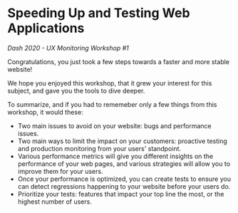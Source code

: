 # Speeding Up and Testing Web Applications
_Dash 2020 - UX Monitoring Workshop #1_

Congratulations, you just took a few steps towards a faster and more stable website!

We hope you enjoyed this workshop, that it grew your interest for this subject, and gave you the tools to dive deeper.

To summarize, and if you had to rememeber only a few things from this workshop, it would these:

- Two main issues to avoid on your website: bugs and performance issues.
- Two main ways to limit the impact on your customers: proactive testing and production monitoring from your users' standpoint.
- Various performance metrics will give you different insights on the performance of your web pages, and various strategies will allow you to improve them for your users.
- Once your performance is optimized, you can create tests to ensure you can detect regressions happening to your website before your users do.
- Prioritize your tests: features that impact your top line the most, or the highest number of users.


